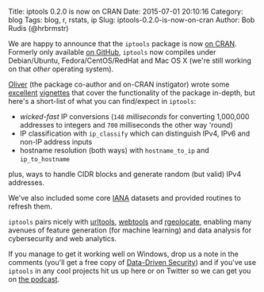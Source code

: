 Title: iptools 0.2.0 is now on CRAN
Date: 2015-07-01 20:10:16
Category: blog
Tags: blog, r, rstats, ip
Slug: iptools-0.2.0-is-now-on-cran
Author: Bob Rudis (@hrbrmstr)

We are happy to announce that the `iptools` package is now [on CRAN](http://cran.r-project.org/web/packages/iptools/index.html). Formerly only available [on GitHub](https://github.com/hrbrmstr/iptools), `iptools` now compiles under Debian/Ubuntu, Fedora/CentOS/RedHat and Mac OS X (we're still working on that _other_ operating system). 

[Oliver](https://twitter.com/quominus) (the package co-author and on-CRAN instigator) wrote some [excellent](https://github.com/hrbrmstr/iptools/blob/master/vignettes/introduction_to_iptools.Rmd) [vignettes](https://github.com/hrbrmstr/iptools/blob/master/vignettes/iptools_datasets.Rmd) that cover the functionality of the package in-depth, but here's a short-list of what you can find/expect in `iptools`:

- _wicked-fast_ IP conversions (`148` _milliseconds_ for converting 1,000,000 addresses to integers and `700` milliseconds the other way 'round)
- IP classification with `ip_classify` which can distinguish IPv4, IPv6 and non-IP address inputs
- hostname resolution (both ways) with `hostname_to_ip` and `ip_to_hostname`

plus, ways to handle CIDR blocks and generate random (but valid) IPv4 addresses.

We've also included some core [IANA](http://www.iana.org/) datasets and provided routines to refresh them.

`iptools` pairs nicely with [urltools](http://cran.r-project.org/web/packages/urltools/index.html), [webtools](https://github.com/Ironholds/webtools) and [rgeolocate](https://github.com/Ironholds/rgeolocate), enabling many avenues of feature generation (for machine learning) and data analysis for cybersecurity and web analytics.

If you manage to get it working well on Windows, drop us a note in the comments (you'll get a free copy of [Data-Driven Security](http://dds.ec/amzn)) and if you've use `iptools` in any cool projects hit us up here or on Twitter so we can get you on [the podcast](http://podcast.datadrivensecurity.info).